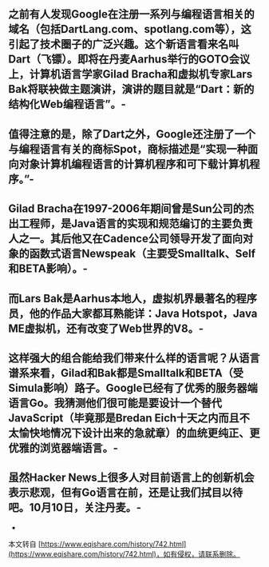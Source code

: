 之前有人发现Google在注册一系列与编程语言相关的域名（包括DartLang.com、spotlang.com等），这引起了技术圈子的广泛兴趣。这个新语言看来名叫Dart（飞镖）。即将在丹麦Aarhus举行的GOTO会议上，计算机语言学家Gilad Bracha和虚拟机专家Lars Bak将联袂做主题演讲，演讲的题目就是“Dart：新的结构化Web编程语言”。-
-
值得注意的是，除了Dart之外，Google还注册了一个与编程语言有关的商标Spot，商标描述是“实现一种面向对象计算机编程语言的计算机程序和可下载计算机程序。”-
-
Gilad Bracha在1997-2006年期间曾是Sun公司的杰出工程师，是Java语言的实现和规范编订的主要负责人之一。其后他又在Cadence公司领导开发了面向对象的函数式语言Newspeak（主要受Smalltalk、Self和BETA影响）。-
-
而Lars Bak是Aarhus本地人，虚拟机界最著名的程序员，他的作品大家都耳熟能详：Java Hotspot，Java ME虚拟机，还有改变了Web世界的V8。-
-
这样强大的组合能给我们带来什么样的语言呢？从语言谱系来看，Gilad和Bak都是Smalltalk和BETA（受Simula影响）路子。Google已经有了优秀的服务器端语言Go。我猜测他们很可能是要设计一个替代JavaScript（毕竟那是Bredan Eich十天之内而且不太愉快地情况下设计出来的急就章）的血统更纯正、更优雅的浏览器端语言。-
-
虽然Hacker News上很多人对目前语言上的创新机会表示悲观，但有Go语言在前，还是让我们拭目以待吧。10月10日，关注丹麦。-
-

-

本文转自 [https://www.eqishare.com/history/742.html](https://www.eqishare.com/history/742.html)，如有侵权，请联系删除。